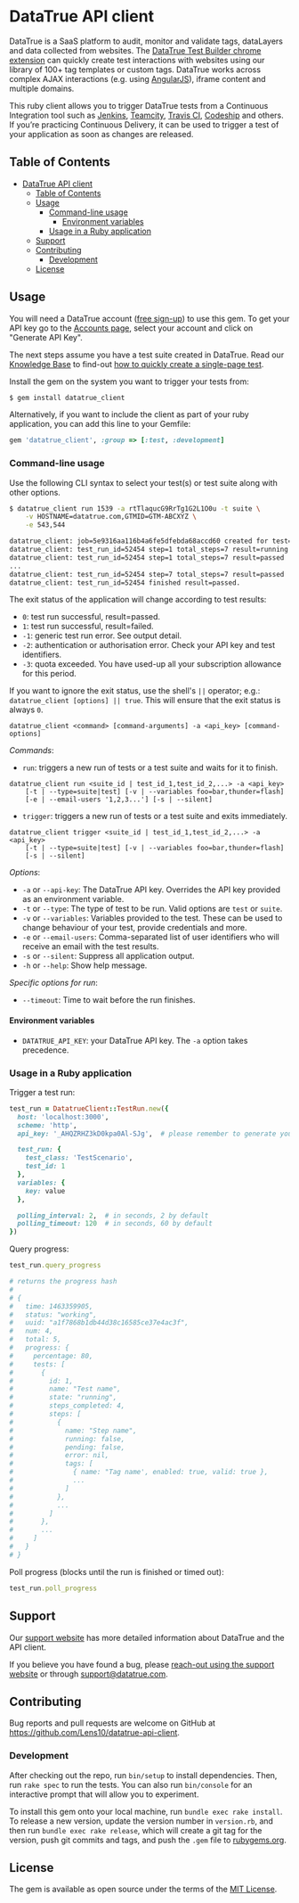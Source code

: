 # DataTrue API client

DataTrue is a SaaS platform to audit, monitor and validate tags, dataLayers and data collected from websites. The [DataTrue Test Builder chrome extension](https://chrome.google.com/webstore/detail/datatrue-test-builder/oghoceohpfhokhcoomihkobmpbcljall?hl=en) can quickly create test interactions with websites using our library of 100+ tag templates or custom tags. DataTrue works across complex AJAX interactions (e.g. using [AngularJS](https://angularjs.org/)), iframe content and multiple domains.

This ruby client allows you to trigger DataTrue tests from a Continuous Integration tool such as [Jenkins](https://jenkins.io/), [Teamcity](https://www.jetbrains.com/teamcity/), [Travis CI](https://travis-ci.org/), [Codeship](https://codeship.com/) and others.  If you’re practicing Continuous Delivery, it can be used to trigger a test of your application as soon as changes are released.

## Table of Contents

- [DataTrue API client](#datatrue-api-client)
  - [Table of Contents](#table-of-contents)
  - [Usage](#usage)
    - [Command-line usage](#command-line-usage)
      - [Environment variables](#environment-variables)
    - [Usage in a Ruby application](#usage-in-a-ruby-application)
  - [Support](#support)
  - [Contributing](#contributing)
    - [Development](#development)
  - [License](#license)

## Usage

You will need a DataTrue account ([free sign-up](https://datatrue.com/?utm_source=github&utm_medium=listing&utm_campaign=API_Client)) to use this gem.  To get your API key go to the [Accounts page](https://datatrue.com/accounts/?utm_source=github&utm_medium=listing&utm_campaign=API_Client), select your account and click on "Generate API Key".

The next steps assume you have a test suite created in DataTrue.  Read our [Knowledge Base](https://support.datatrue.com/hc/en-us/categories/200080049-Knowledge-Base?utm_source=github&utm_medium=listing&utm_campaign=API_Client) to find-out [how to quickly create a single-page test](https://support.datatrue.com/hc/en-us/articles/213538568-1-Use-Quick-Start-to-create-a-single-page-test?utm_source=github&utm_medium=listing&utm_campaign=API_Client).

Install the gem on the system you want to trigger your tests from:

```bash
$ gem install datatrue_client
```

Alternatively, if you want to include the client as part of your ruby application, you can add this line to your Gemfile:

```ruby
gem 'datatrue_client', :group => [:test, :development]
```

### Command-line usage

Use the following CLI syntax to select your test(s) or test suite along with other options.

```bash
$ datatrue_client run 1539 -a rtTlaqucG9RrTg1G2L1O0u -t suite \
    -v HOSTNAME=datatrue.com,GTMID=GTM-ABCXYZ \
    -e 543,544

datatrue_client: job=5e9316aa116b4a6fe5dfebda68accd60 created for test="DataTrue Public pages"
datatrue_client: test_run_id=52454 step=1 total_steps=7 result=running
datatrue_client: test_run_id=52454 step=1 total_steps=7 result=passed
...
datatrue_client: test_run_id=52454 step=7 total_steps=7 result=passed
datatrue_client: test_run_id=52454 finished result=passed.
```

The exit status of the application will change according to test results:

- `0`: test run successful, result=passed.
- `1`: test run successful, result=failed.
- `-1`: generic test run error. See output detail.
- `-2`: authentication or authorisation error.  Check your API key and test identifiers.
- `-3`: quota exceeded.  You have used-up all your subscription allowance for this period.

If you want to ignore the exit status, use the shell's `||` operator; e.g.: `datatrue_client [options] || true`.  This will ensure that the exit status is always `0`.

`datatrue_client <command> [command-arguments] -a <api_key> [command-options]`

_Commands_:

- `run`: triggers a new run of tests or a test suite and waits for it to finish.

```text
datatrue_client run <suite_id | test_id_1,test_id_2,...> -a <api_key>
    [-t | --type=suite|test] [-v | --variables foo=bar,thunder=flash]
    [-e | --email-users '1,2,3...'] [-s | --silent]
```

- `trigger`: triggers a new run of tests or a test suite and exits immediately.

```text
datatrue_client trigger <suite_id | test_id_1,test_id_2,...> -a <api_key>
    [-t | --type=suite|test] [-v | --variables foo=bar,thunder=flash]
    [-s | --silent]
```

_Options_:

- `-a` or `--api-key`: The DataTrue API key. Overrides the API key provided as an environment variable.
- `-t` or `--type`: The type of test to be run. Valid options are `test` or `suite`.
- `-v` or `--variables`: Variables provided to the test. These can be used to change behaviour of your test, provide credentials and more.
- `-e` or `--email-users`: Comma-separated list of user identifiers who will receive an email with the test results.
- `-s` or `--silent`: Suppress all application output.
- `-h` or `--help`: Show help message.

_Specific options for run_:

- `--timeout`: Time to wait before the run finishes.

#### Environment variables

- `DATATRUE_API_KEY`: your DataTrue API key.  The `-a` option takes precedence.

### Usage in a Ruby application

Trigger a test run:

```ruby
test_run = DatatrueClient::TestRun.new({
  host: 'localhost:3000',
  scheme: 'http',
  api_key: '_AHQZRHZ3kD0kpa0Al-SJg',  # please remember to generate your own key on datatrue.com

  test_run: {
    test_class: 'TestScenario',
    test_id: 1
  },
  variables: {
    key: value
  },

  polling_interval: 2,  # in seconds, 2 by default
  polling_timeout: 120  # in seconds, 60 by default
})
```

Query progress:

```ruby
test_run.query_progress

# returns the progress hash
#
# {
#   time: 1463359905,
#   status: "working",
#   uuid: "a1f7868b1db44d38c16585ce37e4ac3f",
#   num: 4,
#   total: 5,
#   progress: {
#     percentage: 80,
#     tests: [
#       {
#         id: 1,
#         name: "Test name",
#         state: "running",
#         steps_completed: 4,
#         steps: [
#           {
#             name: "Step name",
#             running: false,
#             pending: false,
#             error: nil,
#             tags: [
#               { name: "Tag name', enabled: true, valid: true },
#               ...
#             ]
#           },
#           ...
#         ]
#       },
#       ...
#     ]
#   }
# }
```

Poll progress (blocks until the run is finished or timed out):

```ruby
test_run.poll_progress
```

## Support

Our [support website](https://support.datatrue.com/?utm_source=github&utm_medium=listing&utm_campaign=API_Client) has more detailed information about DataTrue and the API client.

If you believe you have found a bug, please [reach-out using the support website](https://support.datatrue.com/hc/en-us/requests/new?utm_source=github&utm_medium=listing&utm_campaign=API_Client) or through support@datatrue.com.

## Contributing

Bug reports and pull requests are welcome on GitHub at <https://github.com/Lens10/datatrue-api-client>.

### Development

After checking out the repo, run `bin/setup` to install dependencies. Then, run `rake spec` to run the tests. You can also run `bin/console` for an interactive prompt that will allow you to experiment.

To install this gem onto your local machine, run `bundle exec rake install`. To release a new version, update the version number in `version.rb`, and then run `bundle exec rake release`, which will create a git tag for the version, push git commits and tags, and push the `.gem` file to [rubygems.org](https://rubygems.org).

## License

The gem is available as open source under the terms of the [MIT License](http://opensource.org/licenses/MIT).
